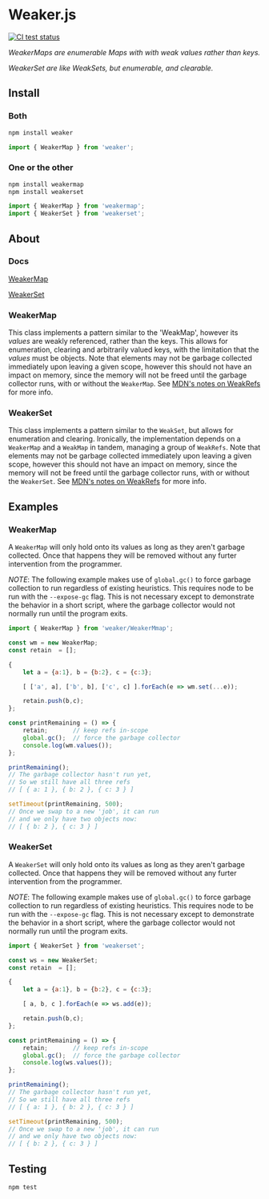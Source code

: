 # Weaker.js

[![CI test status](https://github.com/seanmorris/weaker/actions/workflows/test.yaml/badge.svg)](https://github.com/seanmorris/Weaker/actions)

*WeakerMaps are enumerable Maps with with weak values rather than keys.*

*WeakerSet are like WeakSets, but enumerable, and clearable.*

## Install
### Both
```bash
npm install weaker
```

```javascript
import { WeakerMap } from 'weaker';
```

### One or the other
```bash
npm install weakermap
npm install weakerset
```

```javascript
import { WeakerMap } from 'weakermap';
import { WeakerSet } from 'weakerset';
```

## About

### Docs

[WeakerMap](https://github.com/seanmorris/Weaker/tree/master/weakermap)

[WeakerSet](https://github.com/seanmorris/Weaker/tree/master/weakerset)

### WeakerMap
This class implements a pattern similar to the 'WeakMap', however its *values* are weakly referenced, rather than the keys. This allows for enumeration, clearing and arbitrarily valued keys, with the limitation that the *values* must be objects. Note that elements may not be garbage collected immediately upon leaving a given scope, however this should not have an impact on memory, since the memory will not be freed until the garbage collector runs, with or without the `WeakerMap`. See [MDN's notes on WeakRefs](https://developer.mozilla.org/en-US/docs/Web/JavaScript/Reference/Global_Objects/WeakRef#notes_on_weakrefs) for more info.

### WeakerSet
This class implements a pattern similar to the `WeakSet`, but allows for enumeration and clearing. Ironically, the implementation depends on a `WeakerMap` and a `WeakMap` in tandem, managing a group of `WeakRefs`. Note that elements may not be garbage collected immediately upon leaving a given scope, however this should not have an impact on memory, since the memory will not be freed until the garbage collector runs, with or without the `WeakerSet`. See [MDN's notes on WeakRefs](https://developer.mozilla.org/en-US/docs/Web/JavaScript/Reference/Global_Objects/WeakRef#notes_on_weakrefs) for more info.

## Examples
### WeakerMap
A `WeakerMap` will only hold onto its values as long as they aren't garbage collected. Once that happens they will be removed without any furter intervention from the programmer.

*NOTE*: The following example makes use of `global.gc()` to force garbage collection to run regardless of existing heuristics. This requires node to be run with the `--expose-gc` flag. This is not necessary except to demonstrate the behavior in a short script, where the garbage collector would not normally run until the program exits.

```javascript
import { WeakerMap } from 'weaker/WeakerMmap';

const wm = new WeakerMap;
const retain  = [];

{
	let a = {a:1}, b = {b:2}, c = {c:3};

	[ ['a', a], ['b', b], ['c', c] ].forEach(e => wm.set(...e));

	retain.push(b,c);
};

const printRemaining = () => {
	retain;       // keep refs in-scope
	global.gc();  // force the garbage collector
	console.log(wm.values());
};

printRemaining();
// The garbage collector hasn't run yet,
// So we still have all three refs
// [ { a: 1 }, { b: 2 }, { c: 3 } ]

setTimeout(printRemaining, 500);
// Once we swap to a new 'job', it can run
// and we only have two objects now:
// [ { b: 2 }, { c: 3 } ]
```

### WeakerSet
A `WeakerSet` will only hold onto its values as long as they aren't garbage collected. Once that happens they will be removed without any furter intervention from the programmer.

*NOTE*: The following example makes use of `global.gc()` to force garbage collection to run regardless of existing heuristics. This requires node to be run with the `--expose-gc` flag. This is not necessary except to demonstrate the behavior in a short script, where the garbage collector would not normally run until the program exits.

```javascript
import { WeakerSet } from 'weakerset';

const ws = new WeakerSet;
const retain  = [];

{
	let a = {a:1}, b = {b:2}, c = {c:3};

	[ a, b, c ].forEach(e => ws.add(e));

	retain.push(b,c);
};

const printRemaining = () => {
	retain;       // keep refs in-scope
	global.gc();  // force the garbage collector
	console.log(ws.values());
};

printRemaining();
// The garbage collector hasn't run yet,
// So we still have all three refs
// [ { a: 1 }, { b: 2 }, { c: 3 } ]

setTimeout(printRemaining, 500);
// Once we swap to a new 'job', it can run
// and we only have two objects now:
// [ { b: 2 }, { c: 3 } ]
```

## Testing
```bash
npm test
```
